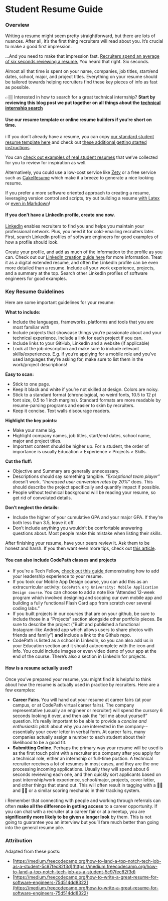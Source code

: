 # Student Resume Guide

### Overview <a id="Overview"></a>

Writing a resume might seem pretty straightforward, but there are lots of nuances. After all, it’s the first thing recruiters will read about you. It’s crucial to make a good first impression.

…And you need to make that impression fast. [Recruiters spend an average of six seconds reviewing a resume.](https://cdn.theladders.net/static/images/basicSite/pdfs/TheLadders-EyeTracking-StudyC2.pdf) You heard that right. Six seconds.

Almost all that time is spent on your name, companies, job titles, start/end dates, school, major, and project titles. Everything on your resume should be tailored towards helping recruiters find these key pieces of info as fast as possible.

👉🏽 Interested in how to search for a great technical internship? **Start by reviewing this blog post we put together on all things about the** [**technical internship search**](https://medium.com/@seaon/3-step-guide-to-nail-your-internship-search-82ed58f7f6a)

#### Use our resume template or online resume builders if you’re short on time. <a id="Use-our-resume-template-or-online-resume-builders-if-you&#x2019;re-short-onnbsptime"></a>

ℹ️ If you don’t already have a resume, you can copy [our standard student resume template here](https://docs.google.com/document/d/1MD1yNjhlsrBx98KK199BuF13cS7NaTW4eSvm3sH3zT0/edit) and check out [these additional getting started instructions](https://docs.google.com/document/d/1uQWTiyMrX55AWm1NcgnP1r2p-5MgqIOfkxDsDjG4ojQ/edit?usp=sharing).

You can [check out examples of real student resumes](https://drive.google.com/drive/folders/1pBf49-RzMFOPoBsc-t-S6PvHNRuT6CG5) that we’ve collected for you to review for inspiration as well.

Alternatively, you could use a low-cost service like [Zety](https://zety.com/) or a free service such as [CakeResume](https://www.cakeresume.com/) which make it a breeze to generate a nice looking resume.

If you prefer a more software oriented approach to creating a resume, leveraging version control and scripts, try out building a resume [with Latex](http://www.maxburstein.com/blog/creating-resume-using-latex/) or [even in Markdown](https://mszep.github.io/pandoc_resume/)!

#### If you don’t have a LinkedIn profile, create one now. <a id="If-you-don&#x2019;t-have-a-LinkedIn-profile-createnbspone-now"></a>

[LinkedIn](https://linkedin.com/) enables recruiters to find you and helps you maintain your professional network. Plus, you need it for cold-emailing recruiters later. First, search LinkedIn profiles of software engineers for good examples of how a profile should look.

Create your profile, and add as much of the information to the profile as you can. Check out our [LinkedIn creation guide here](https://docs.google.com/document/d/1vU29fx3ILkl1etW4xLvy_1HXdvqyj4io3396-P8e8Bs/edit) for more information. Treat it as a digital extended resume, and often the LinkedIn profile can be even more detailed than a resume. Include all your work experience, projects, and a summary at the top. Search other LinkedIn profiles of software engineers for good examples.

### Key Resume Guidelines <a id="Key-Resume-Guidelines"></a>

Here are some important guidelines for your resume:

**What to include:**

* Include the languages, frameworks, platforms and tools that you are most familiar with
* Include projects that showcase things you’re passionate about and your technical experience. Include a link for each project if you can.
* Include links to your GitHub, LinkedIn and a website \(if applicable\)
* Look at the job description and make sure to include relevant skills/experiences. E.g. if you’re applying for a mobile role and you’ve used languages they’re asking for, make sure to list them in the work/project descriptions!

**Easy to scan:**

* Stick to one page.
* Keep it black and white if you’re not skilled at design. Colors are noisy.
* Stick to a standard format \(chronological, no weird fonts, 10.5 to 12 pt font size, 0.5 to 1 inch margins\). Standard formats are more readable by resume-parsing programs and easier to skim by recruiters.
* Keep it concise. Text walls discourage readers.

**Highlight the key points:**

* Make your name big.
* Highlight company names, job titles, start/end dates, school name, major and project titles.
* Important content should be higher up. For a student, the order of importance is usually Education &gt; Experience &gt; Projects &gt; Skills.

**Cut the fluff:**

* Objective and Summary are generally unnecessary.
* Descriptions should say something tangible. _“Exceptional team player”_ doesn’t work. _“Increased user conversion rates by 20%”_ does. This should describe the project specifically and quantify impact if possible.
* People without technical background will be reading your resume, so get rid of convoluted details.

**Don’t neglect the details:**

* Include the higher of your cumulative GPA and your major GPA. If they’re both less than 3.5, leave it off.
* Don’t include anything you wouldn’t be comfortable answering questions about. Most people make this mistake when listing their skills.

After finishing your resume, have your peers review it. Ask them to be honest and harsh. If you then want even more tips, check out [this article](https://www.careercup.com/resume).

#### You can also include CodePath classes and projects <a id="You-can-also-include-CodePath-classes-and-projects"></a>

* If you're a Tech Fellow, [check out this guide ](https://docs.google.com/document/d/1xpwOZGWf-QJf7gtSWWqb72HhUxEAsNdrYTdv_W9mwf8/edit?usp=sharing)demonstrating how to add your leadership experience to your resume.
* If you took our Mobile App Design course, you can add this as an extracurricular activity: `CodePath.org University: Mobile Application Design course`. You can choose to add a note like “Attended 12-week program which involved designing and scoping our own mobile app and building a fully functional Flash Card app from scratch over several coding labs.”
* If you built projects in our courses that are on your github, be sure to include those in a “Projects” section alongside other portfolio pieces. Be sure to describe the project \(“Built and published a functional Instagram-like Android app which allows users to share photos with friends and family”\) **and** include a link to the Github repo.
* CodePath is listed as a school in LinkedIn, so you can also add us in your Education section and it should autocomplete with the icon and info. You could include images or even video demo of your app at the end of the course. There’s also a section in LinkedIn for projects.

#### How is a resume actually used? <a id="How-is-a-resume-actually-used"></a>

Once you’ve prepared your resume, you might find it is helpful to think about how the resume is actually used in practice by recruiters. Here are a few examples:

* **Career Fairs**. You will hand out your resume at career fairs \(at your campus, or at CodePath virtual career fairs\). The company representative \(usually an engineer or recruiter\) will spend the cursory 6 seconds looking it over, and then ask the “tell me about yourself” question. It’s really important to be able to provide a _concise and enthusiastic pitch_ about why you are interested in the company-- essentially your cover letter in verbal form. At career fairs, many companies actually assign a number to each student about their likelihood to be a good fit.
* **Submitting Online**. Perhaps the primary way your resume will be used is as the first touch point with a recruiter at a company after you apply for a technical role, either an internship or full-time postion. A technical recruiter receives a lot of resumes in most cases, and they are the one processing incoming applications. Usually they will spend about 6 seconds reviewing each one, and then quickly sort applicants based on past internship/work experience, school/major, projects, cover letter, and other things that stand out. This will often result in tagging with a 👍🏽 and 👎🏽 or a similar scoring mechanic in their tracking system.

ℹ️ Remember that connecting with people and working through referrals can often **make all the difference in getting access** to a career opportunity. If you can chat with a recruiter at a career fair or at a meetup, you are **significantly more likely to be given a longer look** by them. This is not going to guarantee you an interview but you’ll fare much better than going into the general resume pile.

### Attribution <a id="Attribution"></a>

Adapted from these posts:

* [https://medium.freecodecamp.org/how-to-land-a-top-notch-tech-job-as-a-student-5c97fec82f3d](https://medium.freecodecamp.org/how-to-land-a-top-notch-tech-job-as-a-student-5c97fec82f3d)
* [https://medium.freecodecamp.org/how-to-write-a-great-resume-for-software-engineers-75d514dd8322](https://medium.freecodecamp.org/how-to-write-a-great-resume-for-software-engineers-75d514dd8322)


